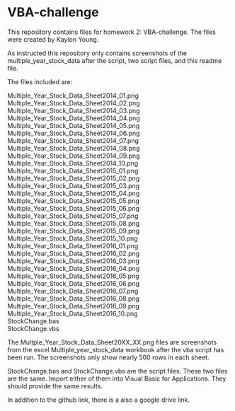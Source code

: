 # VBA-challenge
This repository contains files for homework 2: VBA-challenge.  The files were created by Kaylon Young.

As instructed this repository only contains screenshots of the multiple_year_stock_data after the script, two script files, and this readme file.

The files included are:

Multiple_Year_Stock_Data_Sheet2014_01.png  
Multiple_Year_Stock_Data_Sheet2014_02.png  
Multiple_Year_Stock_Data_Sheet2014_03.png  
Multiple_Year_Stock_Data_Sheet2014_04.png  
Multiple_Year_Stock_Data_Sheet2014_05.png  
Multiple_Year_Stock_Data_Sheet2014_06.png  
Multiple_Year_Stock_Data_Sheet2014_07.png  
Multiple_Year_Stock_Data_Sheet2014_08.png  
Multiple_Year_Stock_Data_Sheet2014_09.png  
Multiple_Year_Stock_Data_Sheet2014_10.png  
Multiple_Year_Stock_Data_Sheet2015_01.png  
Multiple_Year_Stock_Data_Sheet2015_02.png  
Multiple_Year_Stock_Data_Sheet2015_03.png  
Multiple_Year_Stock_Data_Sheet2015_04.png  
Multiple_Year_Stock_Data_Sheet2015_05.png  
Multiple_Year_Stock_Data_Sheet2015_06.png  
Multiple_Year_Stock_Data_Sheet2015_07.png  
Multiple_Year_Stock_Data_Sheet2015_08.png  
Multiple_Year_Stock_Data_Sheet2015_09.png  
Multiple_Year_Stock_Data_Sheet2015_10.png  
Multiple_Year_Stock_Data_Sheet2016_01.png  
Multiple_Year_Stock_Data_Sheet2016_02.png  
Multiple_Year_Stock_Data_Sheet2016_03.png  
Multiple_Year_Stock_Data_Sheet2016_04.png  
Multiple_Year_Stock_Data_Sheet2016_05.png  
Multiple_Year_Stock_Data_Sheet2016_06.png  
Multiple_Year_Stock_Data_Sheet2016_07.png  
Multiple_Year_Stock_Data_Sheet2016_08.png  
Multiple_Year_Stock_Data_Sheet2016_09.png  
Multiple_Year_Stock_Data_Sheet2016_10.png  
StockChange.bas  
StockChange.vbs

The Multple_Year_Stock_Data_Sheet20XX_XX.png files are screenshots from the excel Multiple_year_stock_data workbook after the vba script has been run.  The screenshots only show nearly 500 rows in each sheet.

StockChange.bas and StockChange.vbs are the script files.  These two files are the same.  Import either of them into Visual Basic for Applications. They should provide the same results.

In addition to the github link, there is a also a google drive link.  

